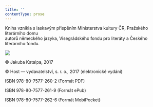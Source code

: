 ```yaml
---
title: ''
contentType: prose
---
```


<section>

Kniha vznikla s laskavým přispěním Ministerstva kultury ČR, Pražského literárního domu  
autorů německého jazyka, Visegrádského fondu pro literáty a Českého literárního fondu.

![](../Images/logo.jpg)

© Jakuba Katalpa, 2017

© Host — vydavatelství, s. r. o., 2017 (elektronické vydání)

ISBN 978-80-7577-260-2 (Formát PDF)

ISBN 978-80-7577-261-9 (Formát ePub)

ISBN 978-80-7577-262-6 (Formát MobiPocket)

</section>
